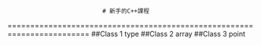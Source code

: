                                # 新手的C++課程
========================================================================
##Class 1
        type
##Class 2
        array
##Class 3
        point

